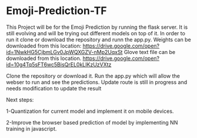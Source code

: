 # Emoji-Prediction-TF
This Project will be for the Emoji Prediction by running the flask server. 
It is still evolving and will be trying out different models on top of it. In order to run it  clone or download the repository and runn the app.py.
Weights can be downloaded from this location: https://drive.google.com/open?id=1NwkHG5CjbmLGv0JpWQXGZV-nMp2UqxSt
Glove text file can be downloaded from this location. https://drive.google.com/open?id=10g4Tq5sFT6wc5BisQrEL0kLIKzUzVXtz

Clone the repository or download it. Run the app.py which will allow the webser to run and see the predictions. 
Update route is still in progress and needs modification to update the result



Next steps:

1-Quantization for current model and implement it on mobile devices.

2-Improve the browser based prediction of model by implementing NN training in javascript.
